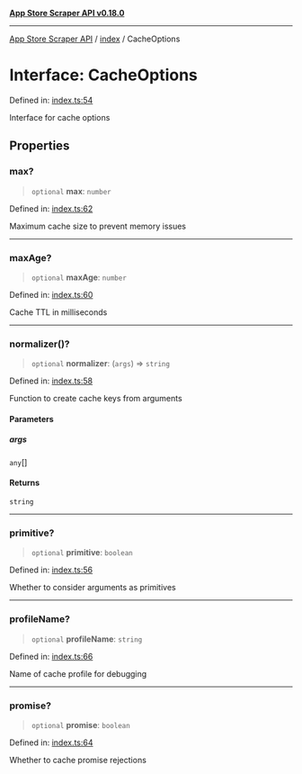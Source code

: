 [**App Store Scraper API v0.18.0**](../../README.md)

***

[App Store Scraper API](../../modules.md) / [index](../README.md) / CacheOptions

# Interface: CacheOptions

Defined in: [index.ts:54](https://github.com/facundoolano/app-store-scraper/blob/7e1baf8350e9d5936df88e03bdbb2e2ecea26d48/index.ts#L54)

Interface for cache options

## Properties

### max?

> `optional` **max**: `number`

Defined in: [index.ts:62](https://github.com/facundoolano/app-store-scraper/blob/7e1baf8350e9d5936df88e03bdbb2e2ecea26d48/index.ts#L62)

Maximum cache size to prevent memory issues

***

### maxAge?

> `optional` **maxAge**: `number`

Defined in: [index.ts:60](https://github.com/facundoolano/app-store-scraper/blob/7e1baf8350e9d5936df88e03bdbb2e2ecea26d48/index.ts#L60)

Cache TTL in milliseconds

***

### normalizer()?

> `optional` **normalizer**: (`args`) => `string`

Defined in: [index.ts:58](https://github.com/facundoolano/app-store-scraper/blob/7e1baf8350e9d5936df88e03bdbb2e2ecea26d48/index.ts#L58)

Function to create cache keys from arguments

#### Parameters

##### args

`any`[]

#### Returns

`string`

***

### primitive?

> `optional` **primitive**: `boolean`

Defined in: [index.ts:56](https://github.com/facundoolano/app-store-scraper/blob/7e1baf8350e9d5936df88e03bdbb2e2ecea26d48/index.ts#L56)

Whether to consider arguments as primitives

***

### profileName?

> `optional` **profileName**: `string`

Defined in: [index.ts:66](https://github.com/facundoolano/app-store-scraper/blob/7e1baf8350e9d5936df88e03bdbb2e2ecea26d48/index.ts#L66)

Name of cache profile for debugging

***

### promise?

> `optional` **promise**: `boolean`

Defined in: [index.ts:64](https://github.com/facundoolano/app-store-scraper/blob/7e1baf8350e9d5936df88e03bdbb2e2ecea26d48/index.ts#L64)

Whether to cache promise rejections
